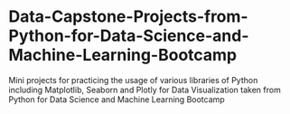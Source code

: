 # Data-Capstone-Projects-from-Python-for-Data-Science-and-Machine-Learning-Bootcamp
Mini projects for practicing the usage of various libraries of Python including Matplotlib, Seaborn and Plotly for Data Visualization taken from Python for Data Science and Machine Learning Bootcamp

